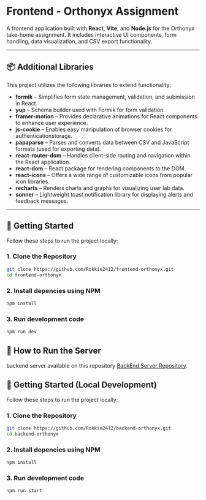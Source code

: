 # Frontend - Orthonyx Assignment

A frontend application built with **React**, **Vite**, and **Node.js** for the Orthonyx take-home assignment. It includes interactive UI components, form handling, data visualization, and CSV export functionality.

---

## 📦 Additional Libraries

This project utilizes the following libraries to extend functionality:

- **formik** – Simplifies form state management, validation, and submission in React.
- **yup** – Schema builder used with Formik for form validation.
- **framer-motion** – Provides declarative animations for React components to enhance user experience.
- **js-cookie** – Enables easy manipulation of browser cookies for authenticationstorage.
- **papaparse** – Parses and converts data between CSV and JavaScript formats (used for exporting data).
- **react-router-dom** – Handles client-side routing and navigation within the React application.
- **react-dom** – React package for rendering components to the DOM.
- **react-icons** – Offers a wide range of customizable icons from popular icon libraries.
- **recharts** – Renders charts and graphs for visualizing user lab data.
- **sonner** – Lightweight toast notification library for displaying alerts and feedback messages.

---

## 🚀 Getting Started

Follow these steps to run the project locally:

### 1. Clone the Repository

```bash
git clone https://github.com/Rokkie2412/frontend-orthonyx.git
cd frontend-orthonyx
```

### 2. Install depencies using NPM

```bash
npm install
```

### 3. Run development code

```bash
npm run dev
```

## 🧠 How to Run the Server
backend server available on this repository [BackEnd Server Repository](https://github.com/Rokkie2412/backend-orthonyx).

## 🚀 Getting Started (Local Development)
Follow these steps to run the project locally:

### 1. Clone the Repository

```bash
git clone https://github.com/Rokkie2412/backend-orthonyx.git
cd backend-orthonyx
```

### 2. Install depencies using NPM

```bash
npm install
```

### 3. Run development code

```bash
npm run start
```
